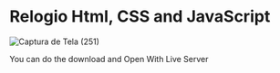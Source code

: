 # Relogio Html, CSS and JavaScript
![Captura de Tela (251)](https://user-images.githubusercontent.com/71661551/197083384-dc747bc3-a21b-4591-99f8-f00f6bb1a92b.png)

You can do the download and Open With Live Server
